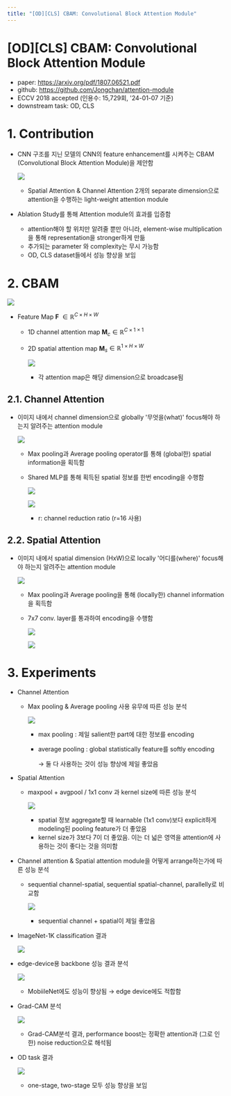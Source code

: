 ```yaml
---
title: "[OD][CLS] CBAM: Convolutional Block Attention Module"
---
```

# [OD][CLS] CBAM: Convolutional Block Attention Module

- paper: https://arxiv.org/pdf/1807.06521.pdf
- github: https://github.com/Jongchan/attention-module
- ECCV 2018 accepted (인용수: 15,729회, '24-01-07 기준)
- downstream task: OD, CLS



# 1. Contribution

- CNN 구조를 지닌 모델의 CNN의 feature enhancement를 시켜주는 CBAM (Convolutional Block Attention Module)을 제안함

  ![](../images/2024-01-07/%EC%8A%A4%ED%81%AC%EB%A6%B0%EC%83%B7%202024-01-08%2000-16-42.png)

  - Spatial Attention & Channel Attention 2개의 separate dimension으로 attention을 수행하는 light-weight attention module

- Ablation Study를 통해 Attention module의 효과를 입증함

  - attention해야 할 위치만 알려줄 뿐만 아니라, element-wise multiplication을 통해 representation을 stronger하게 만듦
  - 추가되는 parameter 와 complexity는 무시 가능함
  - OD, CLS dataset들에서 성능 향상을 보임

# 2. CBAM

![](../images/2024-01-07/%EC%8A%A4%ED%81%AC%EB%A6%B0%EC%83%B7%202024-01-08%2000-34-41.png)

- Feature Map **F** $\in \mathbb{R}^{C \times H \times W}$

  - 1D channel attention map **M**$_c \in \mathbb{R}^{C \times 1 \times 1}$

  - 2D spatial attention map **M**$_s \in \mathbb{R}^{1 \times H \times W}$

    ![](../images/2024-01-07/%EC%8A%A4%ED%81%AC%EB%A6%B0%EC%83%B7%202024-01-08%2000-26-05.png)

    - 각 attention map은 해당 dimension으로 broadcase됨

## 2.1. Channel Attention

- 이미지 내에서 channel dimension으로 globally '무엇을(what)' focus해야 하는지 알려주는 attention module

  ![](../images/2024-01-07/%EC%8A%A4%ED%81%AC%EB%A6%B0%EC%83%B7%202024-01-08%2000-29-24.png)

  - Max pooling과 Average pooling operator를 통해 (global한) spatial information을 획득함

  - Shared MLP를 통해 획득된 spatial 정보를 한번 encoding을 수행함

    ![](../images/2024-01-07/%EC%8A%A4%ED%81%AC%EB%A6%B0%EC%83%B7%202024-01-08%2000-30-18.png)

    ![](../images/2024-01-07/%EC%8A%A4%ED%81%AC%EB%A6%B0%EC%83%B7%202024-01-08%2000-30-34.png)

    - r: channel reduction ratio (r=16 사용)

    

## 2.2. Spatial Attention

- 이미지 내에서 spatial dimension (HxW)으로 locally '어디를(where)' focus해야 하는지 알려주는 attention module

  ![](../images/2024-01-07/%EC%8A%A4%ED%81%AC%EB%A6%B0%EC%83%B7%202024-01-08%2000-32-17.png)

  - Max pooling과 Average pooling을 통해 (locally한) channel information을 획득함

  - 7x7 conv. layer를 통과하여 encoding을 수행함

    ![](../images/2024-01-07/%EC%8A%A4%ED%81%AC%EB%A6%B0%EC%83%B7%202024-01-08%2000-32-48.png)

    ![](../images/2024-01-07/%EC%8A%A4%ED%81%AC%EB%A6%B0%EC%83%B7%202024-01-08%2000-34-18.png)

# 3. Experiments

- Channel Attention

  - Max pooling & Average pooling 사용 유무에 따른 성능 분석

    ![](../images/2024-01-07/%EC%8A%A4%ED%81%AC%EB%A6%B0%EC%83%B7%202024-01-08%2000-35-49.png)

    - max pooling : 제일 salient한 part에 대한 정보를 encoding

    - average pooling : global statistically feature를 softly encoding

      $\to$ 둘 다 사용하는 것이 성능 향상에 제일 좋았음

- Spatial Attention

  - maxpool + avgpool / 1x1 conv 과 kernel size에 따른 성능 분석

    ![](../images/2024-01-07/%EC%8A%A4%ED%81%AC%EB%A6%B0%EC%83%B7%202024-01-08%2000-39-33.png)

    - spatial 정보 aggregate할 때 learnable (1x1 conv)보다 explicit하게 modeling된 pooling feature가 더 좋았음
    - kernel size가 3보다 7이 더 좋았음. 이는 더 넓은 영역을 attention에 사용하는 것이 좋다는 것을 의미함

- Channel attention & Spatial attention module을 어떻게 arrange하는가에 따른 성능 분석

  - sequential channel-spatial, sequential spatial-channel, parallelly로 비교함

    ![](../images/2024-01-07/%EC%8A%A4%ED%81%AC%EB%A6%B0%EC%83%B7%202024-01-08%2000-42-30.png)

    - sequential channel + spatial이 제일 좋았음

- ImageNet-1K classification 결과

  ![](../images/2024-01-07/%EC%8A%A4%ED%81%AC%EB%A6%B0%EC%83%B7%202024-01-08%2000-43-24.png)

- edge-device용 backbone 성능 결과 분석

  ![](../images/2024-01-07/%EC%8A%A4%ED%81%AC%EB%A6%B0%EC%83%B7%202024-01-08%2000-44-33.png)

  - MobiileNet에도 성능이 향상됨 $\to$ edge device에도 적합함

- Grad-CAM 분석

  ![](../images/2024-01-07/%EC%8A%A4%ED%81%AC%EB%A6%B0%EC%83%B7%202024-01-08%2000-45-19.png)

  - Grad-CAM분석 결과, performance boost는 정확한 attention과 (그로 인한) noise reduction으로 해석됨

- OD task 결과

  ![](../images/2024-01-07/%EC%8A%A4%ED%81%AC%EB%A6%B0%EC%83%B7%202024-01-08%2000-46-02.png)

  - one-stage, two-stage 모두 성능 향상을 보임
